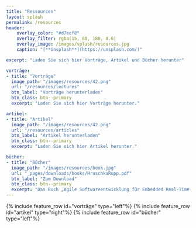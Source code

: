 ```yaml
---
title: "Ressourcen"
layout: splash
permalink: /resources
header:
    overlay_color: "#d7ecf8"
    overlay_filter: rgba(15, 80, 180, 0.6)
    overlay_image: /images/splash/resources.jpg
    caption: "[**Unsplash**](https://unsplash.com/)"

excerpt: "Laden Sie sich hier Vorträge, Artikel und Bücher herunter"

vorträge:
- title: "Vorträge"
  image_path: "/images/resources/42.png"
  url: "/resources/lectures"
  btn_label: "Vorträge herunterladen"
  btn_class: btn--primary
  excerpt: "Laden Sie sich hier Vorträge herunter."

artikel:
- title: "Artikel"
  image_path: "/images/resources/42.png"
  url: "/resources/articles"
  btn_label: "Artikel herunterladen"
  btn_class: btn--primary
  excerpt: "Laden Sie sich hier Artikel herunter."

bücher:
- title: "Bücher"
  image_path: "/images/resources/book.jpg"
  url: "_pages/downloads/books/HruschkaRupp.pdf"
  btn_label: "Zum Download"
  btn_class: btn--primary
  excerpt: "Das Buch „Agile Softwareentwicklung für Embedded Real-Time Systems mit der UML“ ist leider nicht mehr im Handel erhältlich. Deshalb hier als Gratis-Download"
---
```


{% include feature_row id="vorträge" type="left"%}
{% include feature_row id="artikel" type="right"%}
{% include feature_row id="bücher" type="left"%}